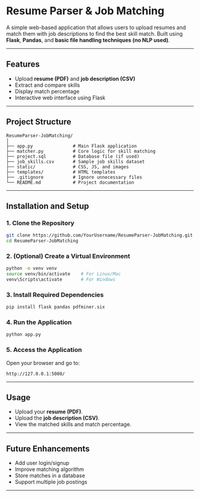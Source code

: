 # Resume Parser & Job Matching

A simple web-based application that allows users to upload resumes and match them with job descriptions to find the best skill match. Built using **Flask**, **Pandas**, and **basic file handling techniques (no NLP used)**.

---

## Features
- Upload **resume (PDF)** and **job description (CSV)**  
- Extract and compare skills  
- Display match percentage  
- Interactive web interface using Flask  

---

## Project Structure
```
ResumeParser-JobMatching/
│
├── app.py               # Main Flask application
├── matcher.py           # Core logic for skill matching
├── project.sql          # Database file (if used)
├── job_skills.csv       # Sample job skills dataset
├── static/              # CSS, JS, and images
├── templates/           # HTML templates
├── .gitignore           # Ignore unnecessary files
└── README.md            # Project documentation
```

---

## Installation and Setup

### 1. Clone the Repository
```bash
git clone https://github.com/YourUsername/ResumeParser-JobMatching.git
cd ResumeParser-JobMatching
```

### 2. (Optional) Create a Virtual Environment
```bash
python -m venv venv
source venv/bin/activate    # For Linux/Mac
venv\Scripts\activate       # For Windows
```

### 3. Install Required Dependencies
```bash
pip install flask pandas pdfminer.six
```

### 4. Run the Application
```bash
python app.py
```

### 5. Access the Application
Open your browser and go to:  
```
http://127.0.0.1:5000/
```

---

## Usage
- Upload your **resume (PDF)**.  
- Upload the **job description (CSV)**.  
- View the matched skills and match percentage.  

---

## Future Enhancements
- Add user login/signup  
- Improve matching algorithm  
- Store matches in a database  
- Support multiple job postings  

---

